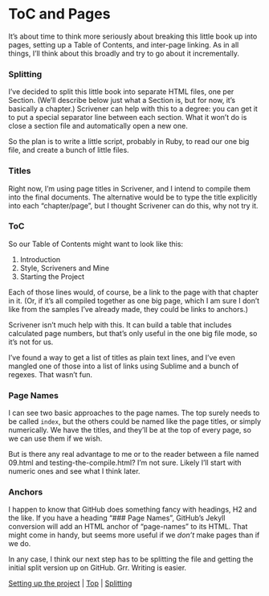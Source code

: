 # ToC and Pages #

It’s about time to think more seriously about breaking this little book up into pages, setting up a Table of Contents, and inter-page linking. As in all things, I’ll think about this broadly and try to go about it incrementally.

### Splitting

I’ve decided to split this little book into separate HTML files, one per Section. (We’ll describe below just what a Section is, but for now, it’s basically a chapter.) Scrivener can help with this to a degree: you can get it to put a special separator line between each section. What it won’t do is close a section file and automatically open a new one.

So the plan is to write a little script, probably in Ruby, to read our one big file, and create a bunch of little files.

### Titles

Right now, I’m using page titles in Scrivener, and I intend to compile them into the final documents. The alternative would be to type the title explicitly into each “chapter/page”, but I thought Scrivener can do this, why not try it. 

### ToC

So our Table of Contents might want to look like this:

1. Introduction
2. Style, Scriveners and Mine
3. Starting the Project

Each of those lines would, of course, be a link to the page with that chapter in it. (Or, if it’s all compiled together as one big page, which I am sure I don’t like from the samples I’ve already made, they could be links to anchors.)

Scrivener isn’t much help with this. It can build a table that includes calculated page numbers, but that’s only useful in the one big file mode, so it’s not for us.

I’ve found a way to get a list of titles as plain text lines, and I’ve even mangled one of those into a list of links using Sublime and a bunch of regexes. That wasn’t fun.

### Page Names

I can see two basic approaches to the page names. The top surely needs to be called `index`, but the others could be named like the page titles, or simply numerically. We have the titles, and they’ll be at the top of every page, so we can use them if we wish.

But is there any real advantage to me or to the reader between a file named 09.html and testing-the-compile.html? I’m not sure. Likely I’ll start with numeric ones and see what I think later.

### Anchors

I happen to know that GitHub does something fancy with headings, H2 and the like. If you have a heading “\#\#\# Page Names”, GitHub’s Jekyll conversion will add an HTML anchor of “page-names” to its HTML. That might come in handy, but seems more useful if we *don’t* make pages than if we do.

In any case, I think our next step has to be splitting the file and getting the initial split version up on GitHub. Grr. Writing is easier.



[Setting up the project](09.html) | [Top](index.html) | [Splitting](11.html)




[ScreenShot2018-06-17at54341AM]: ScreenShot2018-06-17at54341AM.png

[ScreenShot2018-06-15at34845AM]: ScreenShot2018-06-15at34845AM.png

[ScreenShot2018-06-15at35655AM]: ScreenShot2018-06-15at35655AM.png

[ScreenShot2018-06-15at35933AM]: ScreenShot2018-06-15at35933AM.png

[ScreenShot2018-06-15at41513AM]: ScreenShot2018-06-15at41513AM.png

[ScreenShot2018-06-15at43151AM]: ScreenShot2018-06-15at43151AM.png

[ScreenShot2018-06-15at43300AM]: ScreenShot2018-06-15at43300AM.png

[ScreenShot2018-06-15at43419AM]: ScreenShot2018-06-15at43419AM.png

[ScreenShot2018-06-15at43550AM]: ScreenShot2018-06-15at43550AM.png

[ScreenShot2018-06-15at45351AM]: ScreenShot2018-06-15at45351AM.png

[ScreenShot2018-06-15at45543AM]: ScreenShot2018-06-15at45543AM.png

[ScreenShot2018-06-15at50722AM]: ScreenShot2018-06-15at50722AM.png

[ScreenShot2018-06-15at51250AM]: ScreenShot2018-06-15at51250AM.png

[ScreenShot2018-06-15at51454AM]: ScreenShot2018-06-15at51454AM.png

[ScreenShot2018-06-15at92421AM]: ScreenShot2018-06-15at92421AM.png

[ScreenShot2018-06-15at95953AM]: ScreenShot2018-06-15at95953AM.png

[ScreenShot2018-06-16at74710AM]: ScreenShot2018-06-16at74710AM.png

[ScreenShot2018-06-17at64119AM]: ScreenShot2018-06-17at64119AM.png

[ScreenShot2018-06-17at70530AM]: ScreenShot2018-06-17at70530AM.png

[ScreenShot2018-06-17at81328PM]: ScreenShot2018-06-17at81328PM.png

[ScreenShot2018-06-18at94526AM]: ScreenShot2018-06-18at94526AM.png

[ScreenShot2018-06-19at80328PM]: ScreenShot2018-06-19at80328PM.png

[ScreenShot2018-06-22at101952AM]: ScreenShot2018-06-22at101952AM.png

[ScreenShot2018-06-22at102316AM]: ScreenShot2018-06-22at102316AM.png

[ScreenShot2018-06-22at103031AM]: ScreenShot2018-06-22at103031AM.png

[ScreenShot2018-06-22at103054AM]: ScreenShot2018-06-22at103054AM.png

[ScreenShot2018-06-22at103500AM]: ScreenShot2018-06-22at103500AM.png

[ScreenShot2018-06-22at104957AM]: ScreenShot2018-06-22at104957AM.png

[ScreenShot2018-06-22at110544AM]: ScreenShot2018-06-22at110544AM.png

[ScreenShot2018-06-23at52634AM]: ScreenShot2018-06-23at52634AM.png

[ScreenShot2018-06-24at92104PM]: ScreenShot2018-06-24at92104PM.png

[ScreenShot2018-06-24at92825PM]: ScreenShot2018-06-24at92825PM.png

[ScreenShot2018-06-24at92908PM]: ScreenShot2018-06-24at92908PM.png

[ScreenShot2018-06-26at102912AM]: ScreenShot2018-06-26at102912AM.png

[ScreenShot2018-06-17at60628AM]: ScreenShot2018-06-17at60628AM.png

